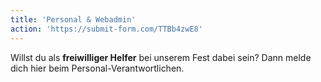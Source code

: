 ```yaml
---
title: 'Personal & Webadmin'
action: 'https://submit-form.com/TTBb4zwE8'
---
```


Willst du als **freiwilliger Helfer** bei unserem Fest dabei sein? Dann melde dich hier beim Personal-Verantwortlichen.
